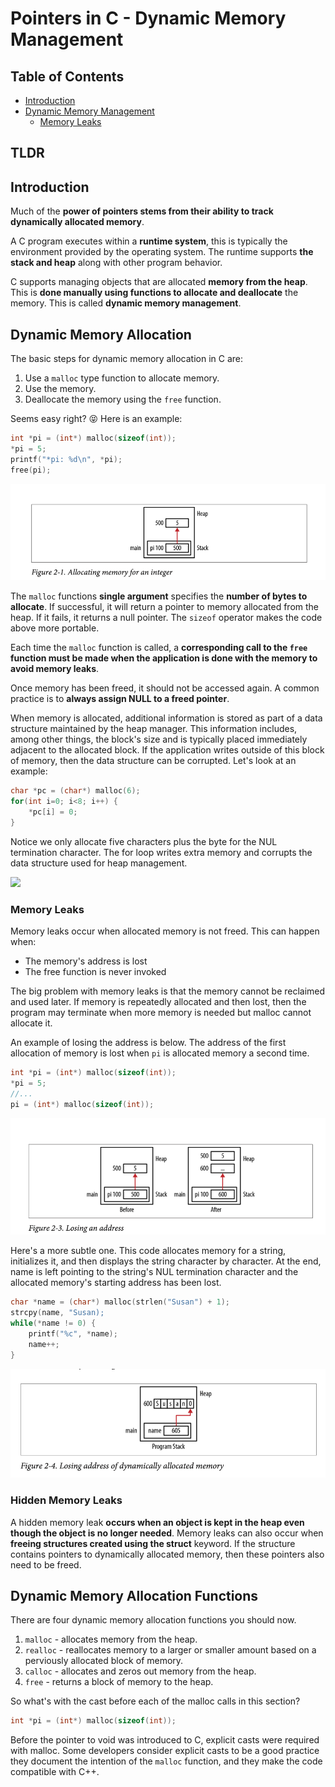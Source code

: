 # Pointers in C - Dynamic Memory Management

## Table of Contents

* [Introduction](#introduction)
* [Dynamic Memory Management](#dynamic-memory-management)
    * [Memory Leaks](#memory-leaks)

## TLDR

## Introduction

Much of the **power of pointers stems from their ability to track dynamically allocated memory**.

A C program executes within a **runtime system**, this is typically the environment provided by the operating system. The runtime supports **the stack and heap** along with other program behavior.

C supports managing objects that are allocated **memory from the heap**. This is **done manually using functions to allocate and deallocate** the memory. This is called **dynamic memory management**.

## Dynamic Memory Allocation

The basic steps for dynamic memory allocation in C are:
1. Use a `malloc` type function to allocate memory.
2. Use the memory.
3. Deallocate the memory using the `free` function.

Seems easy right? 😝 Here is an example:

```c
int *pi = (int*) malloc(sizeof(int));
*pi = 5;
printf("*pi: %d\n", *pi);
free(pi);
```

<img src="2_resources/allocate_int.png">

The `malloc` functions **single argument** specifies the **number of bytes to allocate**. If successful, it will return a pointer to memory allocated from the heap. If it fails, it returns a null pointer. The `sizeof` operator makes the code above more portable.

Each time the `malloc` function is called, a **corresponding call to the `free` function must be made when the application is done with the memory to avoid memory leaks**.

Once memory has been freed, it should not be accessed again. A common practice is to **always assign NULL to a freed pointer**.

When memory is allocated, additional information is stored as part of a data structure maintained by the heap manager. This information includes, among other things, the block's size and is typically placed immediately adjacent to the allocated block. If the application writes outside of this block of memory, then the data structure can be corrupted. Let's look at an example:

```c
char *pc = (char*) malloc(6);
for(int i=0; i<8; i++) {
    *pc[i] = 0;
}
```

Notice we only allocate five characters plus the byte for the NUL termination character. The for loop writes extra memory and corrupts the data structure used for heap management.

<img src="2_resources/extra_memory.md">

### Memory Leaks

Memory leaks occur when allocated memory is not freed. This can happen when:

* The memory's address is lost
* The free function is never invoked

The big problem with memory leaks is that the memory cannot be reclaimed and used later. If memory is repeatedly allocated and then lost, then the program may terminate when more memory is needed but malloc cannot allocate it.

An example of losing the address is below. The address of the first allocation of memory is lost when `pi` is allocated memory a second time.

```c
int *pi = (int*) malloc(sizeof(int));
*pi = 5;
//...
pi = (int*) malloc(sizeof(int));
```

<img src="2_resources/losing_an_address.png">

Here's a more subtle one. This code allocates memory for a string, initializes it, and then displays the string character by character. At the end, name is left pointing to the string's NUL termination character and the allocated memory's starting address has been lost.

```c
char *name = (char*) malloc(strlen("Susan") + 1);
strcpy(name, "Susan);
while(*name != 0) {
    printf("%c", *name);
    name++;
}
```

<img src="2_resources/losing_an_address2.png">

### Hidden Memory Leaks

A hidden memory leak **occurs when an object is kept in the heap even though the object is no longer needed**. Memory leaks can also occur when **freeing structures created using the struct** keyword. If the structure contains pointers to dynamically allocated memory, then these pointers also need to be freed.

## Dynamic Memory Allocation Functions

There are four dynamic memory allocation functions you should now.

1. `malloc` - allocates memory from the heap.
2. `realloc` - reallocates memory to a larger or smaller amount based on a perviously allocated block of memory.
3. `calloc` - allocates and zeros out memory from the heap.
4. `free` - returns a block of memory to the heap. 

So what's with the cast before each of the malloc calls in this section?

```c
int *pi = (int*) malloc(sizeof(int));
```

Before the pointer to void was introduced to C, explicit casts were required with malloc. Some developers consider explicit casts to be a good practice they document the intention of the `malloc` function, and they make the code compatible with C++. 
